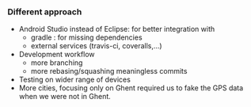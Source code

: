
### Different approach

* Android Studio instead of Eclipse: for better integration with
    * gradle : for missing dependencies
    * external services (travis-ci, coveralls,...)
* Development workflow
    * more branching
    * more rebasing/squashing meaningless commits
* Testing on wider range of devices
* More cities, focusing only on Ghent required us to fake the GPS data when we were not in Ghent.


